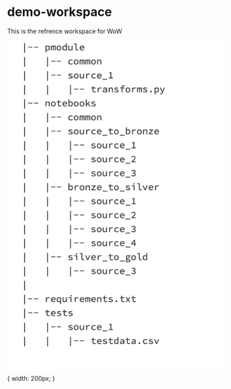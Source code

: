 # demo-workspace
This is the refrence workspace for WoW   

![structure](https://github.com/diggibyte/best-notebooks/blob/main/img/dir_structure.png?raw=true){ width: 200px; }

